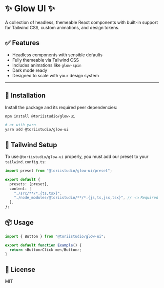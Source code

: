 # ✨ Glow UI ✨

A collection of headless, themeable React components with built-in support for Tailwind CSS, custom animations, and design tokens.

## ✅ Features

- Headless components with sensible defaults
- Fully themeable via Tailwind CSS
- Includes animations like `glow-spin`
- Dark mode ready
- Designed to scale with your design system

---

## 🚀 Installation

Install the package and its required peer dependencies:

```bash
npm install @toriistudio/glow-ui

# or with yarn
yarn add @toriistudio/glow-ui
```

## 🧩 Tailwind Setup

To use `@toriistudio/glow-ui` properly, you must add our preset to your `tailwind.config.ts`:

```ts
import preset from "@toriistudio/glow-ui/preset";

export default {
  presets: [preset],
  content: [
    "./src/**/*.{ts,tsx}",
    "./node_modules/@toriistudio/**/*.{js,ts,jsx,tsx}", // 👈 Required
  ],
};
```

## 📦 Usage

```ts
import { Button } from "@toriistudio/glow-ui";

export default function Example() {
  return <Button>Click me</Button>;
}
```

## 🤙 License

MIT
